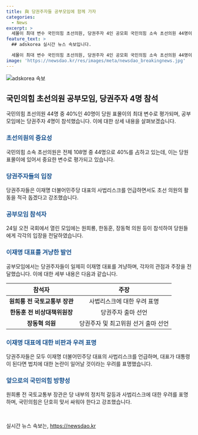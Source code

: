 ```yaml
---
title: 與 당권주자들 공부모임에 함께 가자
categories:
  - News
excerpt: >
  세몰이 최대 변수 국민의힘 초선의원, 당권주자 4인 공모회 국민의힘 소속 초선의원 44명이 당원 표몰이 최대 변수로 대두되고 있음. 당권주자들은 이재명 더불어민주당 대표의 사법리스크를 언급하며 활발한 활동을 약속했으며, 공모회에는 원희룡, 한동훈, 장동혁 의원 등이 참석했다. 당권주자들은 이 대표를 겨냥하며 견해를 제시했고, 윤상현 의원은 당에 대한 비판과 혁신을 강조했다. 당내 불화와 격차에 대한 우려가 나타나고 있음.
feature_text: >
  ## adskorea 실시간 뉴스 속보입니다.

  세몰이 최대 변수 국민의힘 초선의원, 당권주자 4인 공모회 국민의힘 소속 초선의원 44명이 당원 표몰이 최대 변수로 대두되고 있음. 당권주자들은 이재명 더불어민주당 대표의 사법리스크를 언급하며 활발한 활동을 약속했으며, 공모회에는 원희룡, 한동훈, 장동혁 의원 등이 참석했다. 당권주자들은 이 대표를 겨냥하며 견해를 제시했고, 윤상현 의원은 당에 대한 비판과 혁신을 강조했다. 당내 불화와 격차에 대한 우려가 나타나고 있음.
image: 'https://newsdao.kr/res/images/meta/newsdao_breakingnews.jpg'
---
```


<p><img src="https://newsdao.kr/res/images/meta/newsdao_breakingnews.jpg" alt="adskorea 속보" /></p>

<h2 data-ke-size="size26">국민의힘 초선의원 공부모임, 당권주자 4명 참석</h2>

<p data-ke-size="size16">국민의힘 초선의원 44명 중 40%인 40명이 당원 표몰이의 최대 변수로 평가되며, 공부모임에는 당권주자 4명이 참석했습니다. 이에 대한 상세 내용을 살펴보겠습니다.</p>

<h3><b><span style="color: #1a5490;">초선의원의 중요성</span></b></h3>

<p data-ke-size="size16">국민의힘 소속 초선의원은 전체 108명 중 44명으로 40%를 占하고 있는데, 이는 당원 표몰이에 있어서 중요한 변수로 평가되고 있습니다.</p>

<h3><b><span style="color: #1a5490;">당권주자들의 입장</span></b></h3>

<p data-ke-size="size16">당권주자들은 이재명 더불어민주당 대표의 사법리스크를 언급하면서도 초선 의원의 활동을 적극 돕겠다고 강조했습니다.</p>

<h3><b><span style="color: #1a5490;">공부모임 참석자</span></b></h3>

<p data-ke-size="size16">24일 오전 국회에서 열린 모임에는 원희룡, 한동훈, 장동혁 의원 등이 참석하여 당원들에게 각각의 입장을 전달하였습니다.</p>

<h3><b><span style="color: #1a5490;">이재명 대표를 겨냥한 발언</span></b></h3>

<p data-ke-size="size16">공부모임에서는 당권주자들이 일제히 이재명 대표를 겨냥하며, 각자의 관점과 주장을 전달했습니다. 이에 대한 세부 내용은 다음과 같습니다.</p>

<table>
    <thead>
        <tr>
            <th><b>참석자</b></th>
            <th><b>주장</b></th>
        </tr>
    </thead>
    <tbody>
        <tr>
            <td style="text-align: center; height: 17px;"><b>원희룡 전 국토교통부 장관</b></td>
            <td style="text-align: center; height: 17px;">사법리스크에 대한 우려 표명</td>
        </tr>
        <tr>
            <td style="text-align: center; height: 17px;"><b>한동훈 전 비상대책위원장</b></td>
            <td style="text-align: center; height: 17px;">당권주자 출마 선언</td>
        </tr>
        <tr>
            <td style="text-align: center; height: 17px;"><b>장동혁 의원</b></td>
            <td style="text-align: center; height: 17px;">당권주자 및 최고위원 선거 출마 선언</td>
        </tr>
    </tbody>
</table>

<h3><b><span style="color: #1a5490;">이재명 대표에 대한 비판과 우려 표명</span></b></h3>

<p data-ke-size="size16">당권주자들은 모두 이재명 더불어민주당 대표의 사법리스크를 언급하며, 대표가 대통령이 된다면 법치에 대한 논란이 일어날 것이라는 우려를 표명했습니다.</p>

<h3><b><span style="color: #1a5490;">앞으로의 국민의힘 방향성</span></b></h3>

<p data-ke-size="size16">원희룡 전 국토교통부 장관은 당 내부의 정치적 갈등과 사법리스크에 대한 우려를 표명하며, 국민의힘은 단호히 맞서 싸워야 한다고 강조했습니다.</p>

<p data-ke-size="size16">&nbsp;</p>
실시간 뉴스 속보는, <a href="https://newsdao.kr" rel="dofollow">https://newsdao.kr</a>


